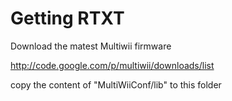 Getting RTXT
============


Download the matest Multiwii firmware

 http://code.google.com/p/multiwii/downloads/list

copy the content of "MultiWiiConf/lib" to this folder

